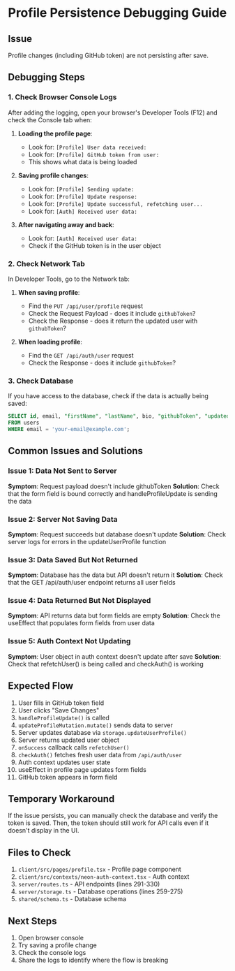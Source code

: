 # Profile Persistence Debugging Guide

## Issue
Profile changes (including GitHub token) are not persisting after save.

## Debugging Steps

### 1. Check Browser Console Logs

After adding the logging, open your browser's Developer Tools (F12) and check the Console tab when:

1. **Loading the profile page**:
   - Look for: `[Profile] User data received:`
   - Look for: `[Profile] GitHub token from user:`
   - This shows what data is being loaded

2. **Saving profile changes**:
   - Look for: `[Profile] Sending update:`
   - Look for: `[Profile] Update response:`
   - Look for: `[Profile] Update successful, refetching user...`
   - Look for: `[Auth] Received user data:`

3. **After navigating away and back**:
   - Look for: `[Auth] Received user data:`
   - Check if the GitHub token is in the user object

### 2. Check Network Tab

In Developer Tools, go to the Network tab:

1. **When saving profile**:
   - Find the `PUT /api/user/profile` request
   - Check the Request Payload - does it include `githubToken`?
   - Check the Response - does it return the updated user with `githubToken`?

2. **When loading profile**:
   - Find the `GET /api/auth/user` request
   - Check the Response - does it include `githubToken`?

### 3. Check Database

If you have access to the database, check if the data is actually being saved:

```sql
SELECT id, email, "firstName", "lastName", bio, "githubToken", "updatedAt" 
FROM users 
WHERE email = 'your-email@example.com';
```

## Common Issues and Solutions

### Issue 1: Data Not Sent to Server
**Symptom**: Request payload doesn't include githubToken
**Solution**: Check that the form field is bound correctly and handleProfileUpdate is sending the data

### Issue 2: Server Not Saving Data
**Symptom**: Request succeeds but database doesn't update
**Solution**: Check server logs for errors in the updateUserProfile function

### Issue 3: Data Saved But Not Returned
**Symptom**: Database has the data but API doesn't return it
**Solution**: Check that the GET /api/auth/user endpoint returns all user fields

### Issue 4: Data Returned But Not Displayed
**Symptom**: API returns data but form fields are empty
**Solution**: Check the useEffect that populates form fields from user data

### Issue 5: Auth Context Not Updating
**Symptom**: User object in auth context doesn't update after save
**Solution**: Check that refetchUser() is being called and checkAuth() is working

## Expected Flow

1. User fills in GitHub token field
2. User clicks "Save Changes"
3. `handleProfileUpdate()` is called
4. `updateProfileMutation.mutate()` sends data to server
5. Server updates database via `storage.updateUserProfile()`
6. Server returns updated user object
7. `onSuccess` callback calls `refetchUser()`
8. `checkAuth()` fetches fresh user data from `/api/auth/user`
9. Auth context updates user state
10. useEffect in profile page updates form fields
11. GitHub token appears in form field

## Temporary Workaround

If the issue persists, you can manually check the database and verify the token is saved. Then, the token should still work for API calls even if it doesn't display in the UI.

## Files to Check

1. `client/src/pages/profile.tsx` - Profile page component
2. `client/src/contexts/neon-auth-context.tsx` - Auth context
3. `server/routes.ts` - API endpoints (lines 291-330)
4. `server/storage.ts` - Database operations (lines 259-275)
5. `shared/schema.ts` - Database schema

## Next Steps

1. Open browser console
2. Try saving a profile change
3. Check the console logs
4. Share the logs to identify where the flow is breaking

